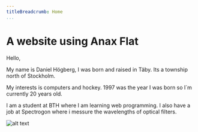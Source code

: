 ```yaml
---
titleBreadcrumb: Home
...
```

A website using Anax Flat
===============================

Hello,

My name is Daniel Högberg, I was born and raised in Täby. Its a township north of Stockholm.

My interests is computers and hockey. 1997 was the year I was born so I´m currently 20 years old.

I am a student at BTH where I am learning web programming. I also have a job at Spectrogon where i messure the wavelengths of optical filters.

![alt text](img/swe.png)
